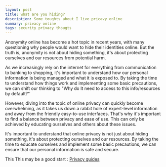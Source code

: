 ```yaml
---
layout: post
title: what are you hiding?
description: Some toughts about I live pricavy online
summary: privacy online  
tags: security privacy thougts
---
```


Anonymity online has become a hot topic in recent years, with many questioning why people would want to hide their identities online. But the truth is, anonymity is not about hiding something, it's about protecting ourselves and our resources from potential harm.

As we increasingly rely on the internet for everything from communication to banking to shopping, it's important to understand how our personal information is being managed and what it is exposed to. By taking the time to understand how things work and implementing some basic precautions, we can shift our thinking to "Why do It need to access to this info/resources by default?"

However, diving into the topic of online privacy can quickly become overwhelming, as it takes us down a rabbit hole of expert-level information and away from the friendly easy-to-use interfaces. That's why it's important to find a balance between privacy and ease of use. This can only be achieved by educating ourselves and others about these issues.

It's important to understand that online privacy is not just about hiding something, it's about protecting ourselves and our resources. By taking the time to educate ourselves and implement some basic precautions, we can ensure that our personal information is safe and secure.

This This may be a good start : [Privacy guides](https://www.privacyguides.org/)
